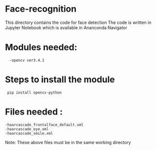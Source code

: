 # Face-recognition   
This directory contains the code for face detection
The code is written in Jupyter Notebook which is available in Ananconda Navigator 
# Modules needed:
      -opencv ver3.4.1  
# Steps to install the module 

     pip install opencv-python 
# Files needed :    
    -haarcascade_frontalface_default.xml
    -haarcascade_eye.xml 
    -haarcascade_smile.xml  
 Note: These above files must be in the same working directory    
 
 
 
 
